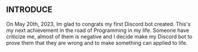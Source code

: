 ## INTRODUCE

On May 20th, 2023, Im glad to congrats my first Discord bot created. This's my next achievement in the road of Programming in my life. Someone have criticize me, almost of them is negative and I decide make my Discord bot to prove them that they are wrong and to make something can applied to life. 